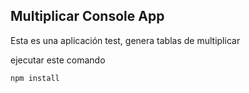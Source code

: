 

## Multiplicar Console App
Esta es una aplicación test, genera tablas de multiplicar


ejecutar este comando

```
npm install
```